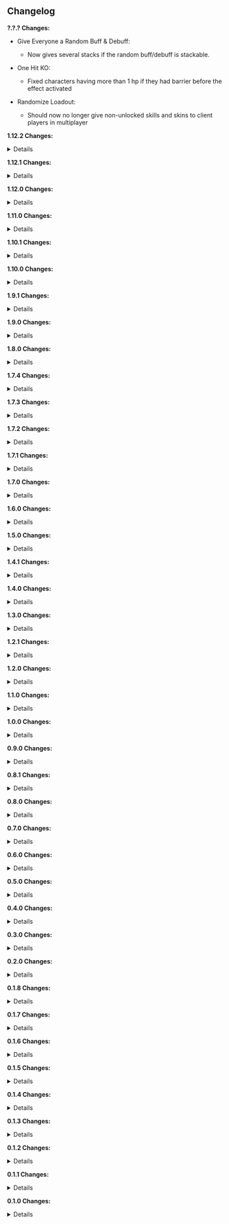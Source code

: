 ## Changelog

**?.?.? Changes:**

* Give Everyone a Random Buff & Debuff:
  * Now gives several stacks if the random buff/debuff is stackable.

* One Hit KO:
  * Fixed characters having more than 1 hp if they had barrier before the effect activated

* Randomize Loadout:
  * Should now no longer give non-unlocked skills and skins to client players in multiplayer

**1.12.2 Changes:**

<details>

* Reworked 1 effect:
  * Drop All Items -> Loose Pockets: Drops a random item from everyone's inventory every 0.9 seconds

* Steal All Player Items:
  * Added a limit to how many items each enemy can take from each player, default 2 stacks, configurable.
  * Renamed effect to "Steal Player Items"

* Voidtouch Everyone:
  * Added config option to make effect not voidtouch drones (enabled by default)
  * Added config option to make effect not voidtouch any player allies (disabled by default)
  * Fixed enemy AI sometimes targetting incorrect teams after being voidtouched

* Bouncy Projectiles:
  * No longer bounces off of enemies that would be hurt by the projectile

* Decrease Teleporter Charge Rate:
  * Decreased default charge rate reduction: -50% -> -25%

* All Items Are A Random Item:
  * Fixed Scavenger bags ignoring override item
  * Decreased default selection weight: 1 -> 0.8

* Chat Voting:
  * "Random Effect" option is now guaranteed to not be any of the other options in the vote

</details>

**1.12.1 Changes:**

<details>

* Risk of Thunder:
  * Increased lightning strike radius (3->6)
  * Now properly targets characters instead of just random map locations
  * Damage is now scaled (50 base, +25 per monster level)

* Increase & Decrease Projectile Speed:
  * No longer affects stationary attacks

* Config:
  * Added mod icon to Risk of Options menu

* UI:
  * Added config option to disable the "Active Effects" display

</details>

**1.12.0 Changes:**

<details>

* Added 5 new effects:
  * Inventory Swap: Swaps the inventories of each player with another player. Multiplayer only.
  * No Equipment Cooldowns: Removes all equipment cooldowns, lasts 60 seconds.
  * Disable Equipment: Disables all equipment activation, lasts 60 seconds.
  * All Items Are A Random Item: All items on the stage get turned into a random item. Essentially Artifact of Kin for items. Lasts 1 stage.
  * All Chests are Free: All chests and interactables are free, lasts 30 seconds.

* Randomize Loadout & Enable Random Artifact (Metamorphosis):
  * Fixed character respawn restoring health and shields to full

* Spawn Void Seed:
  * Void Seed can now spawn at any spot on the stage, not just the ones normally available as Void Seed spawn locations

* General:
  * Added config option to disable effect dispatching while run timer is paused

* Twitch Voting:
  * Fixed vote options sometimes not being visible while dispatching is temporarily disabled
  * Improved error messages if the Twitch Client fails to connect

</details>

**1.11.0 Changes:**

<details>

* Added 1 new effect:
  * Relocate Teleporter: Moves the stage teleporter to a random position on the map

* Change Difficulty:
  * The new difficulty now has a duration instead of for rest of the run
  * Default weight: 0.2 -> 0.6

* Aspect Roulette:
  * Fixed boss health bars not updating to match the new elite aspect

* Scrambled Text:
  * Fixed boss health bar text not updating if effect is activated after the boss spawned

* Corrupt Random Item:
  * Added configurable blacklist to make the effect not corrupt certain items

* Give Random Item & Add Random Item to Monster Inventory:
  * Added configurable blacklist to exclude specific items or equipments from the effect
  * Amount of items given is now configurable

* Give Tonic Affliction:
  * Amount of affliction given to each player is now configurable

* Steal All Player Items:
  * Improved stealing interval to be a bit more spread out
  * Added config for blacklisted items (won't be stolen)
  * Added config to make enemies ignore AI blacklist while using your items

* Scrap Random Item:
  * Added config to control how many items or stacks are scrapped per player
  * Added item blacklist config
  * Fixed item scrap pickup message appearing before effect activation message

* Uncorrupt Random Item:
  * Added config to change how many item stacks are uncorrupted per player
  * Added item blacklist config

* Unscrap Random Item:
  * Added config to change how many scrap stacks are unscrapped per player
  * Added item blacklist config

* Benthic Transform Random Item:
  * Added config to change how many items are transformed per effect activation

* Disable Random Skill & Force Activate Random Skill:
  * Added config to exclude specific skill slots from the effect

* Launch Everyone in Random Directions:
  * Added config to control the strength of the force applied to characters
  * Effect will now always launch players upwards if fall damage is lethal to prevent the effect from instantly killing you

* Item Magnet & Item Repulsor:
  * Added config to control the strength of the item attraction/repulsion

* Adaptive Recycling:
  * Added config for amount of time between recycles

* You and a super intelligent Lemurian...:
  * Now has a 5% chance to spawn as an Elder
  * Now has a 33% attack speed reduction
  * Fixed Leonard not attacking any enemies if he was recruited to the player team

* Recruit Random Enemy:
  * Recruited enemy will now come with you to the next stage
 
* Potrolling:
  * Added config for amount of pots spawned

* Mod Compatibility:
  * Fixed mod effectively removing all modded damage types

* Misc:
  * Updated R2API.Core dependency: 5.0.3 -> 5.0.10
  * Updated R2API.RecalculateStats dependency: 1.0.0 -> 1.2.0
  * Updated R2API.Prefab dependency: 1.0.1 -> 1.0.3

</details>

**1.10.1 Changes:**

<details>

* Added 2 new effects:
  * Increase Skill Cooldowns: Increases cooldown for all skills, lasts 1 stage
  * Decrease Skill Cooldowns: Decreases cooldown for all skills, lasts 1 stage

* Sulfur Pools Experience:
  * Fixed spawned pods not aligning with the ground properly

* Randomize Loadout:
  * Skip spawn animation when respawning

* Randomize Loadout & Enable Random Artifact (Metamorphosis):
  * No longer resets Eclipse 8 curse stacks

* Misc:
  * Seconds duration of effects is now displayed in the effect voting options and the chat activation message

</details>

**1.10.0 Changes:**

<details>

* Added 9 new effects:
  * Recruit Random Enemy: Converts a random enemy on the stage to the player team
  * Adaptive Recycling: Repeatedly recycles all items on the stage, lasts 90 seconds
  * Decrease Teleporter Charge Rate: Decreases charge rate for all holdout zones, lasts 1 stage
  * Increase Teleporter Charge Rate: Increases charge rate for all holdout zones, lasts 1 stage
  * Decrease Teleporter Radius: Decreases the radius on all holdout zones, lasts 1 stage
  * Increase Teleporter Radius: Increases the radius on all holdout zones, lasts 1 stage
  * Scrambled Text: Randomizes the order of letters in most text displayed in the game, lasts 120 seconds
  * Sulfur Pools Experience: Fills the map with Sulfur Pods
  * Disable Knockback: Disables all knockback, lasts 1 stage

* Add Random Item to Monster Inventory:
  * Effect can now be set to any duration type in the config, default is still for the rest of the run

* One Hit KO:
  * Now sets everything to 1 hp for a duration instead of just once, default 30 seconds

* Mitosis:
  * Fixed clones of bosses not counting as bosses

* Disable Fall Damage:
  * Fixed Safer Spaces being triggered when fall damage would normally happen

* Unscrap Random Item:
  * Fixed showing item notification twice

* You and a super intelligent Lemurian...:
  * Leonard

* Misc:
  * Added config options to change the colors of most UI elements of the mod

</details>

**1.9.1 Changes:**

<details>

* Added 1 new effect:
  * Delayed Attacks: All attacks have a 0.5 second delay before happening, lasts 90 seconds

* Superhot:
  * Fixed time scale being really slow when players are unable to move (frozen, in cutscene, etc)

* Revive Dead Characters:
  * Revived enemies now give gold and exp when killed

* Spawn Random Enemy, Ally, & Boss:
  * Added chance for spawned characters to be elites

* Activate Random Equipment:
  * Now activates equipments on all characters, not just players

* Spawn Random Interactable:
  * Added Lunar Cauldrons to spawn pool
  * Added Newt Altar to spawn pool

* Freeze!:
  * Freeze duration can now be configured

* Force Activate Random Skill:
  * Changed default duration: Until next stage -> 90s

* Disable Random Skill:
  * Changed default duration: Until next stage -> 90s

* Spawn Random Ally:
  * Fixed Grandparents spawning in the air
  * Fixed effect not using ally skins of characters that have them

* Max All Cooldowns:
  * Fixed Railgunner not being able to fire scoped shots after effect activation

* Aspect Roulette:
  * Can no longer select elites with a tier outside of those available on the current stage by default, old behaviour can be re-enabled in the config

* Misc:
  * Added the ability to set a keyboard shortcut to activate a specific effect at any time in a run
  * Updated default effect weight reduction percentage: 5% -> 0%

</details>

**1.9.0 Changes:**

<details>

* Added 5 new effects:
  * No sprinting: Disables sprinting for all characters, lasts 30 seconds
  * Everyone is Invisible: Every character on the stage becomes invisible, lasts 30 seconds
  * Revive Dead Characters: Revives all recently killed characters
  * The Floor is Lava: Every character touching the ground is set on fire, lasts 30 seconds
  * Lock All Chests: Locks all chests as if the teleporter has started, lasts 45 seconds

* Duplicate Random Item Stack:
  * Added config option to blacklist specific items from being duplicated
  * Added config option to disallow duplication if the item count is greater than some value (default 1000)

* Gravity effects:
  * Jump pads will now always bring players to the same location, regardless of the current gravity
  * Gravity effects can now be activated on Commencement, they were previously blacklisted from the stage to prevent run softlocks with the jump pads up to Mithrix not bringing you all the way up

* Random Gravity Direction:
  * Fixed characters sliding slowly in the gravity direction when grounded

* Combo:
  * Fixed effect selection ignoring incompatibility rules

* Superhot:
  * Default duration: Until next stage -> 90s

* Renamed effect: Touch Void -> Voidtouch Everyone

* Activate Teleporter, +2 Mountain Shrine, & Eradicate Random Item:
  * No longer credits the host player in the chat message, it now properly communicates it was the mod's doing instead.

* All Items are Void Potentials:
  * Fixed duplicate items drops if the effect is activated while Artifact of Command is active

</details>

**1.8.0 Changes:**

<details>

* Added 6 new effects:
  * Aspect Roulette: Randomly switches the elite aspect of all characters (only affects players if they already have an aspect equipment)
  * Unscrap Random Item: Converts a random stack of scrap into a random item of the same tier
  * Disable Procs: Disables all proc effects. Lasts 45 seconds
  * Item Magnet: All pickups move towards players. Lasts 90 seconds
  * Item Repulsor: All pickups move away from players. Lasts 90 seconds
  * Kill All Player Allies: Kills all player allies

* Removed 1 effect:
  * Respawn As Random Character: Either just respawned you as a survivor (which is just Metamorphosis activating), or as an enemy character, which would just guarantee death 9 times out of 10

* Stability:
  * Improved error handling for certain effects.

* Drop All Items:
  * Fixed effect not working

* Give Everyone a Random Buff & Debuff:
  * Added proper mod compatibility with Starstorm 2, LostInTransit, VanillaVoid, MysticsItems, TsunamiItemsRevived, ExtradimensionalItems, and SpireItems

* Increase Proc Coefficients:
  * Fixed proc coefficient multiplier being applied several times per attack

* Increase Director Credits:
  * Renamed effect: Increase Director Credits -> Increase Monster Spawns

* Effect Voting:
  * Added error message if the Manual Reconnect button is pressed when not logged in. Hopefully reduces the number of confused streamers. Hopefully.

* Misc:
  * Added option to disable automatic effect dispatching
  * Fixed automatic effect activation getting delayed if Rewind Run Timer is activated while the run timer is paused
  * Updated Risk of Options dependency (2.5.3 -> 2.6.1)

</details>

**1.7.4 Changes:**

<details>

* Reworked 1 effect:
  * Pause Physics -> Laggy Physics

* Spawn Random Interactable:
  * Removed Cloaked Chest from spawn pool
  * Removed Deep Void Signal from spawn pool

* Roll Credits:
  * Slightly improved performance while active

</details>

**1.7.3 Changes:**

<details>

* Bouncy Projectiles:
  * Effect can now be activated several times per stage (max number of bounces increases with each instance of the effect)
  * Fixed a horrific and immersion-destroying spelling mistake in Max Projectile Bounce Count config description, I truly apologize for letting such a terrible mistake slip by my rigorous testing, and my heart goes out to those who have lost friends or family members because of this. The "programmer" responsible for this frankly unacceptable act has been thoroughly diciplined.

* Eradicate Random Item:
  * Fixed Strange Scrap not being usable as scrap

</details>

**1.7.2 Changes:**

<details>

* Added 1 new effect:
  * Roll Credits: Starts the game credits

* Steal All Player Items:
  * Added a marker to enemies that have stolen your items

* Teleporting Attacks:
  * Fixed AOE attacks not teleporting the attacker if nothing was hit

</details>

**1.7.1 Changes:**

<details>

* UI:
  * Made active effects display take slightly less vertical space

* Blood Money:
  * Earning money now heals players the same amount of health they would have lost if they spent that amount of money instead

* Bouncy Projectiles:
  * Added bounce functionality to more projectile types

* Superhot:
  * Slightly increased minimum time scale & decreased maximum time scale
  * The time scale now more closely tracks with the player's speed

* Steal All Player Items
  * Fixed dead enemies being able to steal items

* Misc:
  * Fixed effects being able to activate during cutscenes

</details>

**1.7.0 Changes:**

<details>

* UI:
  * Active effects are now displayed on the HUD.

* Teleporting Attacks:
  * Changed Duration: Until next effect -> 30s

* Pause Physics:
  * Changed Duration: Until next effect -> 40s

* Timed Effects
  * The Duration Type of timed effects can now be changed in the config.
    * UntilStageEnd: Lasts until you exit the stage.
    * FixedDuration: Lasts for a set number of seconds.
    * Permanent: Lasts until the end of the run.

</details>

**1.6.0 Changes:**

<details>

* Added 4 new effects:
  * Spawn Jump Pad: Spawns a random jump pad at every player
  * Superhot: Time moves when players move
  * Pause Physics: Pauses all physics objects (not including players or enemies). Lasts until next effect.
  * Gupscare: Spawns a Gup above every player

* One Hit KO:
  * Players will now receive a temorary damage immunity for 0.75 seconds if the effect "deals" more than 20% of their max health (basically if you had over 20% health before the effect activates). This helps prevent situations where the effect immediately kills you if it activates while you are in combat.

* Scrap Random Item:
  * Now converts *all* of an item stack into scrap, not just 1 of the items from that stack. Old behavior can be re-enabled in the config.

* Spawn Random Ally & Enemy:
  * Added Col. Droneman to spawn pool

* Invert Knockback:
  * Effect can now be activated several times per stage

* Removed 1 effect:
  * Warbanner: Just caused a bunch of lag, and the warbanner visuals didn't communicate which team it belonged to, making it confusing too.

</details>

**1.5.0 Changes:**

<details>

* Added 9 new effects:
  * Reinforcements: Spawns allied survivors in drop pods around the map.
  * Bouncy Projectiles: All projectiles and bullets bounce on the surface they hit. Lasts 1 stage.
  * Eradicate Random Item: Permanently removes a random item from the game for the rest of the run
  * Reset Player Level: Sets all players' level to 0
  * -5 Minutes: Decreases the run timer by 5 minutes
  * Invert Knockback: Reverses the direction of all knockback applied to characters
  * +100% Fall Damage: Increases fall damage by 100% (configurable). Also makes it lethal. Lasts 1 stage.
  * Disable Fall Damage: Disables all fall damage. Lasts 1 stage.
  * Risk of Thunder: Spawns lightning strikes at random points on the map. Lasts 30 seconds.

* Give Everyone a Random Buff
  * Fixed certain elite effects not being applied properly

* Ahoy!:
  * Fixed drone spawns being affected by Artifact of Swarms

* Mitosis:
  * Fixed allies duplicating being affected by Artifact of Swarms
  * Duplicated allies are now temporary (will not be carried over to the next stage), this is done to prevent lag due to ending up with an unreasonable number of drones. Old behavior can still be re-enabled in the config for the effect.

* Guaranteed Chance Effects:
  * Tougher Times is now excluded from this effect, since blocking all damage is not very interesting

* Increase Director Credits:
  * Credit increase percentage is now configurable

</details>

**1.4.1 Changes:**

<details>

* Added 1 new effect:
  * Steal All Player Items: Steals all items from every player and distributes them among enemies, damage the enemy that took items to gain them back (leaving the stage will also give all the items back)

* All Skills are Agile:
  * Fixed Bandit revolvers (Lights Out & Desperado) not being able to fire while sprinting
  * Fixed Railgunner unscoping while sprinting
  * Fixed Acrid primary not dealing damage while sprinting
  * Fixed MUL-T Nailgun cancelling when sprinting
  * Fixed MUL-T Power Mode cancelling when sprinting
  * Fixed Void Fiend corrupt primary cancelling when sprinting

* World Speed Effects:
  * Increase World Speed:
    * Change default increase amount: +50% -> +25%
  * Decrease World Speed:
    * Change default decrease amount: -50% -> -25%
  * This will not change any existing configs, just the default value if you reset it
  * Fixed extremely slidy player movement if world speed was decreased by a lot
  * Player skills and equipment are now adjusted properly to always have the same realtime cooldown

* Misc:
  * Fixed a bug that would sometimes cause 2 effects to activate at once

</details>

**1.4.0 Changes:**

<details>

* Added 5 new effects:
  * Blood Money: All interactable prices are converted into percent health cost, lasts 1 stage
  * Force Activate Random Skill: Forces a random skill to constantly activate, lasts 1 stage
  * Spawn Random Enemy: Spawns a random enemy for every player
  * Spawn Random Ally: Spawns a random ally for every player
  * Respawn As Random Character: Respawns every player as a random character

* Increase Chest Prices:
  * Fixed percent health costs being able to go above 99%

* Spawn Random Boss:
  * Added Void Devastator to spawn pool

* Enable Random Artifact:
  * Fixed non-player controlled allies not having the effect properly applied when Artifact of Glass is enabled

* Spawn Void Seed:
  * Fixed effect being able to activate if the stage doesn't allow one to spawn

</details>

**1.3.0 Changes:**

<details>

* Added 5 new effects:
  * Guaranteed Chance Effects: All percent-chance effects are guaranteed to happen (effectively infinite luck stat on everything), lasts 1 stage
  * Increase Projectile Speed: Increases the speed of all projectiles, lasts 1 stage (+50% by default, configurable)
  * Decrease Projectile Speed: Decreases the speed of all projectiles, lasts 1 stage (-50% by default, configurable)
  * Increase World Speed: Increases the game speed, but compensates all players to be slower, gives the illusion of everything else being faster, lasts 1 stage (+50% by default, configurable)
  * Decrease World Speed: Decreases the game speed, but compensates all players to be faster, gives the illusion of everything else being slower, lasts 1 stage (-50% by default, configurable)

* Add Random Item to Monster Inventory:
  * Fixed effect not giving items to void or lunar enemies
  * Now gives items to all active enemies when the effect activates, not just future spawned ones

* Give Everyone a Random Buff (& Debuff):
  * Fixed buffs that cannot be stacked being applied several times if effect activates several times per stage.

* Multiplayer:
  * Fixed various potential server-client desync issues

* Twitch Voting:
  * Votes will now alternate being offset by vote option amount to prevent identical vote chat messages being blocked (for example, by default, every other vote will be 1-4 and 5-8)
  * Added "Manual Reconnect" button in Streamer Integration config. Which can be used to reconnect the mod to your Twitch channel in case it gets disconnected and is unable to automatically reconnect.

</details>

**1.2.1 Changes:**

<details>

* Twitch Voting:
  * Fixed certain effects never being able to activate when effect voting was enabled
  * Fixed a few cases where the vote display would not appear when entering a new stage until the next vote starts

* Spawn Random Interactable:
  * Now spawns one interactable per player instead of just at one random player

* Increase Proc Coefficients:
  * Fixed missing duration in display name

</details>

**1.2.0 Changes:**

<details>

* Added 8 new effects:
  * All Items Are Void Potentials: All dropped items become Void Potentials. The original item is always guaranteed to be an option to prevent potential softlocks. Lasts 1 stage.
  * All Skills are Agile: Allows every skill to be used while sprinting. Lasts 1 stage.
  * Give Everyone a Random Buff: Gives every character on the map a random buff for the rest of the current stage.
  * Give Everyone a Random Debuff: Gives every character on the map a random debuff for the rest of the current stage.
  * Moon Detonation: Starts the moon escape sequence. Lasts 45 seconds (configurable)
  * Spawn Random Interactable: Spawns a random interactable at a random player
  * Spawn Random Portal: Spawns a random portal at a random player
  * Increase Proc Coefficients: Multiplies all proc coefficients by 2 (configurable)

* Twitch Voting:
  * Fixed "Vote Winner Selection Mode" setting not applying when changed from in-game
  * Added config for changing vote display scale.
  * Slightly decreased default size of vote display.

* Config:
  * Removed "Effect Repetition Reduction Percentage" and "Effect Repetition Count Mode" configs for effects that can only activate once per stage

* Give Random Item & Add Random Item to Monster Inventory:
  * Removed Consumed items
  * Added Pearl and Irradiant Pearl

* Spawn Scavenger Bag
  * Now has a 1/5 chance of spawning a Lunar Scavenger bag

</details>

**1.1.0 Changes:**

<details>

* Added 1 new effect:
  * Spawn Void Seed: Spawns a void seed somewhere on the map

* Twitch Integration:
  * Voting mode can now be changed at any time during a run

* Ahoy!
  * Fixed an issue where the effect would frequently spawn less drones than it was supposed to

* Drop All Items:
  * Now drops items from all active characters, not just players

* Max All Cooldowns:
  * Now affects all characters, and not just players

* Give Random Item & Add Random Item to Monster Inventory:
  * Added Items to Pool:
    * Artifact Key
    * Defensive Microbots
    * Tonic Affliction
    * All Consumed Items

* You and a super intelligent Lemurian...:
  * Can no longer target non-player controlled characters (no more hiding behind your drones)
  * Fixed an issue where the lemurian would sometimes not have complete vision of the entire map

* Spawn Void Implosion:
  * Added Void Jailer implosion

* Spawn Random Boss:
  * Fixed DLC bosses being able to spawn without SOTV enabled

</details>

**1.0.0 Changes:**

<details>

* Twitch Integration:
  * Added Twitch Integration

* Performance:
  * Fixed a significant lagspike when a random effect is selected for the first time

</details>

**0.9.0 Changes:**

<details>

* Added 4 new effects:
  * Disable Random Skill: Disables a random skill slot (Lasts 1 stage)
  * Ahoy!: Spawns 3 equipment drones with a Consumed Trophy Hunter's Tricorn
  * Increase Knockback: Multiplies all knockback by 3 (configurable), lasts 1 stage
  * Add Random Item to Monster Inventory: Permanently adds a random item to all enemies

* Touch Void:
  * Void infested allies no longer stay across stage transitions

* Multiplayer:
  * Fixed various server-client desync issues

</details>

**0.8.1 Changes:**

<details>

* Added 5 new effects:
  * Spawn Random Beacon: Spawns a random captain beacon on every player
  * Orbital Bombardment: Spawns Diablo Strikes all over the map
  * Benthic Transform Random Item: Upgrades the tier of 1 random item
  * Kill All (Non-Boss) Enemies: Kills all non-boss enemies on the map
  * Random Gravity Direction: Changes the direction of gravity

* Randomize Loadout: Fixed chat issues (for real this time)

* Give Tonic Affliction: Now prints a chat pickup message

* Spawn Random Boss: Now supports Artifact of Swarms properly

* Fixed player teleporting effects not working on clients

* Fixed "Teleporting Attacks" not being able to activate more than once per stage

* Misc: Minor performance improvements

</details>

**0.8.0 Changes:**

<details>

* Potrolling: Pots now have invincibility for 1 second after spawning, so they can no longer explode immediately

* Randomize Loadout: Fixed an issue with the in-game chat after the effect activates.

* Increase/Decrease Chest Prices:
  * All cost types are now changed by these effects.
  * Gold and Health costs can now reach 0 with enough decrease.

* Added 10 new effects:
  * Combo: Activates 2 other random effects
  * Gambling Addiction: Replaces every source of loot on the map with a chance shrine
  * Give Tonic Affliction
  * Spawn Random Boss
  * Max All Cooldowns: Sets all skill and equipment cooldowns to their maximum value (as if you just used them)
  * Teleporting Attacks: Teleports the attacker to where their attacks impact
  * Uncorrupt Random Item: Converts all of a random item into its non-void variant
  * Poverty: Sets all players' money to 0
  * +5 Minutes: Adds 5 minutes to the run timer
  * Trigger Random Family Event: Activates a random family event for the rest of the current stage

</details>

**0.7.0 Changes:**

<details>

* Effects will now activate in stages with the run timer paused
* Fixed effects being able to activate while the game is paused if the time between effects config value is changed

* Added Effect: Teleport to Random Location
* Added Effect: Activate Random Equipment
* Added Effect: Change Difficulty

</details>

**0.6.0 Changes:**

<details>

* Added Effect: Increase Chest Prices
* Added Effect: Decrease Chest Prices
* Added Effect: Spawn Void Implosion
* Added Effect: Launch Everyone in Random Directions
* Added Effect: Touch Void
* Added Effect: Duplicate Random Item Stack

* Drop All Items: Decreased chance of the effect happening many times per run

* Added config entries for effect weight reduction per activation (decrease likelyhood of effect activating many times)

</details>

**0.5.0 Changes:**

<details>

* Added Effect: Potrolling
* Added Effect: Wet Floor

* Fixed changing the time between effects config mid-run not applying properly

</details>

**0.4.0 Changes:**

<details>

* Added Effect: Warbanner
* Added Effect: Spawn Doppelganger

* Give Random Item: Fuel Cell and Elegy of Exctinction have been added the the equipment pool

* Effects giving equipment will now prioritize the active equipment slot first, then continue looking for empty ones. If no empty slots are found, the current equipment slot is overriden (old equipment is dropped at the player's feet)

* Decreased likelyhood of Gravity-based effects happening several times per stage

* Fixed +50% Director Credits not properly applying more than once per stage

</details>

**0.3.0 Changes:**

<details>

* Added effect: Corrupt Random Item

* The mod now requires every player to have the mod installed in multiplayer
  * This will make it much easier to add new (and more complex) effects in the future.

* Fixed Gravity effects not applying properly to non-host players.

* Fixed Enable Random Artifact not immediately applying health and damage stat changes when Artifact of Glass was selected

* Fixed Randomize Loadout only giving default skills and skins

</details>

**0.2.0 Changes:**

<details>

* Added effect: Give Random Elite Aspect
* Fixed Randomize Loadout forcing players out of the intro pod
* Fixed Randomize Loadout giving players skills or skins they didn't have unlocked
* Give Random Item: If giving equipment, it will now search all equipment slots for an empty one instead of just the active one, and if none are found, the equipment will be dropped at the players feet instead.
* Payday: Added config options to control how much money is given and if it should scale the amount given with interactible prices

</details>

**0.1.8 Changes:**

<details>

* Removed (now unnecessary) R2API.Networking dependency
* Fixed language tokens not loading due to invalid folder structure in last upload (oops)

</details>

**0.1.7 Changes:**

<details>

* Added effect: +50% Gravity
* Added effect: -50% Gravity
* Fixed +50% Director Credits carrying over to future stages (would still apply to directors after stage load)

</details>

**0.1.6 Changes:**

<details>

* Fixed language tokens not loading (for real this time)

</details>

**0.1.5 Changes:**

<details>

* Added effect: Scrap Random Item
* Randomize Loadout will no longer revive dead players

</details>

**0.1.4 Changes:**

<details>

* Added effect: Mitosis
* Use R2API split assemblies

</details>

**0.1.3 Changes:**

<details>

* Added effect: You and a super intelligent Lemurian...

</details>

**0.1.2 Changes:**

<details>

* Fix Randomize Loadout spawning players as a new survivor if Artifact of Metamorphosis was enabled.
* (Hopefully) fix language tokens sometimes not loading properly

</details>

**0.1.1 Changes:**

<details>

* README update

</details>

**0.1.0 Changes:**

<details>

* First release

</details>